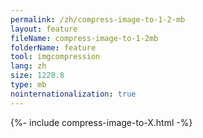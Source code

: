 ```yaml
---
permalink: /zh/compress-image-to-1-2-mb
layout: feature
fileName: compress-image-to-1-2mb
folderName: feature
tool: imgcompression
lang: zh
size: 1228.8
type: mb
nointernationalization: true
---
```

{%- include compress-image-to-X.html -%}
      
